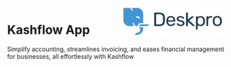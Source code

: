 <img align="right" alt="Deskpro" src="https://raw.githubusercontent.com/DeskproApps/kashflow/master/docs/assets/deskpro-logo.svg" />

# Kashflow App

Simplify accounting, streamlines invoicing, and eases financial management for businesses, all effortlessly with Kashflow
